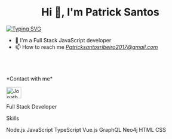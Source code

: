 

<h1 align="center">Hi 👋, I'm Patrick Santos</h1>

[![Typing SVG](https://readme-typing-svg.demolab.com/?font=Fira+Code&size=28&pause=1000&center=true&width=1200&lines=Front-end+Developer;Always+learning++new+things++)](https://git.io/typing-svg)
- 🌱 I'm a Full Stack JavaScript developer
- 📫 How to reach me *Patricksantosribeiro2017@gmail.com*
  
<br>
<br>

<p align="left">
*Contact with me*
  </p>

<a href="https://www.linkedin.com/in/patrick-santos-162899207/" target="_blank"> <img align="center" src="https://raw.githubusercontent.com/rahuldkjain/github-profile-readme-generator/master/src/images/icons/Social/linked-in-alt.svg" alt="Jonathanferreirar" height="30" width="40" /></a>


Full Stack Developer

Skills

Node.js JavaScript TypeScript Vue.js GraphQL Neo4j  HTML CSS
